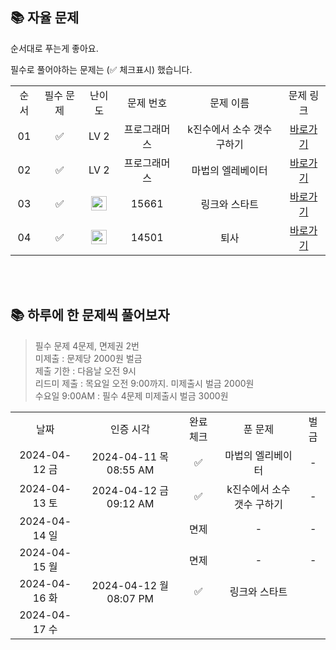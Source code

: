 ## 📚 자율 문제

순서대로 푸는게 좋아요.

필수로 풀어야하는 문제는 (✅ 체크표시) 했습니다.
<br/>
<table>
  <tr>
    <td align="center">순서</td>
    <td align="center">필수 문제</td>
    <td align="center">난이도</td>
    <td align="center">문제 번호</td>
    <td align="center">문제 이름</td>
    <td align="center">문제 링크</td>
  </tr>
    <tr>
    <td align="center">01</td>
    <td align="center">✅</td>
    <td align="center">LV 2</td>
    <td align="center">프로그래머스</td>
    <td align="center">k진수에서 소수 갯수 구하기</td>
    <td align="center"><a href="https://school.programmers.co.kr/learn/courses/30/lessons/92335">바로가기</a></td>
  </tr>
  <tr>
    <td align="center">02</td>
    <td align="center">✅</td>
    <td align="center">LV 2</td>
    <td align="center">프로그래머스</td>
    <td align="center">마법의 엘레베이터</td>
    <td align="center"><a href="https://school.programmers.co.kr/learn/courses/30/lessons/148653">바로가기</a></td>
  </tr>
  <tr>
    <td align="center">03</td>
    <td align="center">✅</td>
    <td align="center"><img height="23px" width="25px" src="https://d2gd6pc034wcta.cloudfront.net/tier/11.svg"></td>
    <td align="center">15661</td>
    <td align="center">링크와 스타트</td>
    <td align="center"><a href="https://www.acmicpc.net/problem/15661">바로가기</a></td>
  </tr>
  <tr>
    <td align="center">04</td>
    <td align="center">✅</td>
    <td align="center"><img height="23px" width="25px" src="https://d2gd6pc034wcta.cloudfront.net/tier/8.svg"></td>
    <td align="center">14501</td>
    <td align="center">퇴사</td>
    <td align="center"><a href="https://www.acmicpc.net/problem/14501">바로가기</a></td>
  </tr>

</table>

<br/><br/>

## 📚 하루에 한 문제씩 풀어보자
>필수 문제 4문제, 면제권 2번 <br>
미제출 : 문제당 2000원 벌금<br>
제출 기한 : 다음날 오전 9시 <br>
리드미 제출 : 목요일 오전 9:00까지. 미제출시 벌금 2000원 <br>
수요일 9:00AM : 필수 4문제 미제출시 벌금 3000원 <br>

<table>
  <tr>
    <td align="center">날짜</td>
    <td align="center">인증 시각</td>
    <td align="center">완료체크</td>
    <td align="center">푼 문제</td>
    <td align="center">벌금</td>
  </tr>
    <tr>
    <td align="center">2024-04-12 금</td>
    <td align="center">2024-04-11 목 08:55 AM</td>
    <td align="center">✅</td>
    <td align="center">마법의 엘리베이터</td>
    <td align="center">-</td>
  </tr>
   <tr>
    <td align="center">2024-04-13 토</td>
    <td align="center">2024-04-12 금 09:12 AM</td>
    <td align="center">✅</td>
    <td align="center">k진수에서 소수 갯수 구하기</td>
    <td align="center">-</td>
  </tr>
  <tr>
    <td align="center">2024-04-14 일</td>
    <td align="center"></td>
    <td align="center">면제</td>
    <td align="center">-</td>
    <td align="center">-</td>
  </tr>
  <tr>
    <td align="center">2024-04-15 월</td>
    <td align="center"></td>
    <td align="center">면제</td>
    <td align="center">-</td>
    <td align="center">-</td>
  </tr>
  <tr>
    <td align="center">2024-04-16 화</td>
    <td align="center">2024-04-12 월 08:07 PM</td>
    <td align="center">✅</td>
    <td align="center">링크와 스타트</td>
    <td align="center"></td>
  </tr>
  <tr>
    <td align="center">2024-04-17 수</td>
    <td align="center"></td>
    <td align="center"></td>
    <td align="center"></td>
    <td align="center"></td>
  </tr>
</table>


